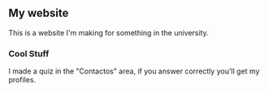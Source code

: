 ## My website

This is a website I'm making for something in the university. 

### Cool Stuff

I made a quiz in the "Contactos" area, if you answer correctly you'll get my profiles.
